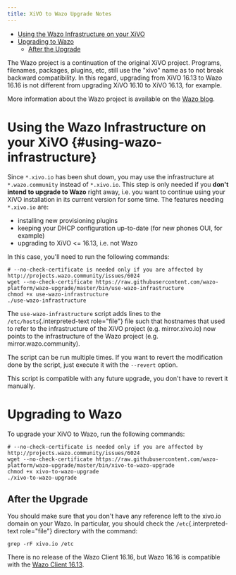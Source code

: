 ```yaml
---
title: XiVO to Wazo Upgrade Notes
---
```


-   [Using the Wazo Infrastructure on your
    XiVO](#using-wazo-infrastructure)
-   [Upgrading to Wazo](#upgrading-to-wazo)
    -   [After the Upgrade](#after-the-upgrade)

The Wazo project is a continuation of the original XiVO project.
Programs, filenames, packages, plugins, etc, still use the \"xivo\" name
as to not break backward compatibility. In this regard, upgrading from
XiVO 16.13 to Wazo 16.16 is not different from upgrading XiVO 16.10 to
XiVO 16.13, for example.

More information about the Wazo project is available on the [Wazo
blog](http://blog.wazo.community/introducing-wazo.html).

Using the Wazo Infrastructure on your XiVO {#using-wazo-infrastructure}
==========================================

Since `*.xivo.io` has been shut down, you may use the infrastructure at
`*.wazo.community` instead of `*.xivo.io`. This step is only needed if
you **don\'t intend to upgrade to Wazo** right away, i.e. you want to
continue using your XiVO installation in its current version for some
time. The features needing `*.xivo.io` are:

-   installing new provisioning plugins
-   keeping your DHCP configuration up-to-date (for new phones OUI, for
    example)
-   upgrading to XiVO \<= 16.13, i.e. not Wazo

In this case, you\'ll need to run the following commands:

    # --no-check-certificate is needed only if you are affected by http://projects.wazo.community/issues/6024
    wget --no-check-certificate https://raw.githubusercontent.com/wazo-platform/wazo-upgrade/master/bin/use-wazo-infrastructure
    chmod +x use-wazo-infrastructure
    ./use-wazo-infrastructure

The `use-wazo-infrastructure` script adds lines to the
`/etc/hosts`{.interpreted-text role="file"} file such that hostnames
that used to refer to the infrastructure of the XiVO project (e.g.
mirror.xivo.io) now points to the infrastructure of the Wazo project
(e.g. mirror.wazo.community).

The script can be run multiple times. If you want to revert the
modification done by the script, just execute it with the `--revert`
option.

This script is compatible with any future upgrade, you don\'t have to
revert it manually.

Upgrading to Wazo
=================

To upgrade your XiVO to Wazo, run the following commands:

    # --no-check-certificate is needed only if you are affected by http://projects.wazo.community/issues/6024
    wget --no-check-certificate https://raw.githubusercontent.com/wazo-platform/wazo-upgrade/master/bin/xivo-to-wazo-upgrade
    chmod +x xivo-to-wazo-upgrade
    ./xivo-to-wazo-upgrade

After the Upgrade
-----------------

You should make sure that you don\'t have any reference left to the
xivo.io domain on your Wazo. In particular, you should check the
`/etc`{.interpreted-text role="file"} directory with the command:

    grep -rF xivo.io /etc

There is no release of the Wazo Client 16.16, but Wazo 16.16 is
compatible with the [Wazo Client
16.13](http://mirror.wazo.community/iso/archives/xivo-16.13/).

